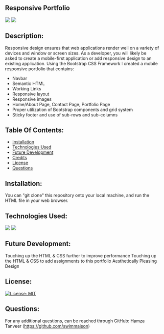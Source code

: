 ## Responsive Portfolio
<img src="https://img.shields.io/badge/Made%20With-HTML-brightgreen/relativePath"> <img src="https://img.shields.io/badge/Made%20With-CSS-yellow/relativePath">

## Description: 
Responsive design ensures that web applications render well on a variety of devices and window or screen sizes. As a developer, you will likely be asked to create a mobile-first application or add responsive design to an existing application.
Using the Bootstrap CSS Framework I created a mobile responsive portfolio that contains:

* Navbar
* Semantic HTML
* Working Links
* Responsive layout
* Responsive images
* Home/About Page, Contact Page, Portfolio Page
* Proper utilization of Bootstrap components and grid system
* Sticky footer and use of sub-rows and sub-columns 

## Table Of Contents:
  * [Installation](#installation)
  * [Technologies Used](#technologiesused)
  * [Future Development](#futuredevelopment)
  * [Credits](#credits)
  * [License](#license)
  * [Questions](#questions)

## Installation:
You can "git clone" this repository onto your local machine, and run the HTML file in your web browser. 

## Technologies Used: 
<img src="https://img.shields.io/badge/Made%20With-HTML-brightgreen/relativePath"> <img src="https://img.shields.io/badge/Made%20With-CSS-yellow/relativePath">

## Future Development:
Touching up the HTML & CSS further to improve performance
Touching up the HTML & CSS to add assignments to this portfolio
Aesthetically Pleasing Design

## License: 
[![License: MIT](https://img.shields.io/badge/License-MIT-yellow.svg)](https://opensource.org/licenses/MIT)

## Questions: 

For any additional questions, can be reached through GitHub: Hamza Tanveer (https://github.com/swimmaison)
